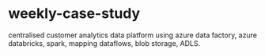 # weekly-case-study
centralised customer analytics data platform using azure data factory, azure databricks, spark, mapping dataflows, blob storage, ADLS. 
